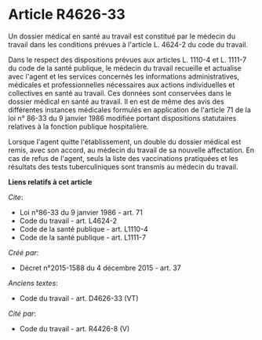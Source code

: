 # Article R4626-33

Un dossier médical en santé au travail est constitué par le médecin du travail dans les conditions prévues à l'article L.
4624-2 du code du travail. 

Dans le respect des dispositions prévues aux articles L. 1110-4 et L. 1111-7 du code de la santé publique, le médecin du
travail recueille et actualise avec l'agent et les services concernés les informations administratives, médicales et
professionnelles nécessaires aux actions individuelles et collectives en santé au travail. Ces données sont conservées dans
le dossier médical en santé au travail. Il en est de même des avis des différentes instances médicales formulés en
application de l'article 71 de la loi n° 86-33 du 9 janvier 1986 modifiée portant dispositions statutaires relatives à la
fonction publique hospitalière. 

Lorsque l'agent quitte l'établissement, un double du dossier médical est remis, avec son accord, au médecin du travail de sa
nouvelle affectation. En cas de refus de l'agent, seuls la liste des vaccinations pratiquées et les résultats des tests
tuberculiniques sont transmis au médecin du travail.

**Liens relatifs à cet article**

_Cite_:

  - Loi n°86-33 du 9 janvier 1986 - art. 71
  - Code du travail - art. L4624-2
  - Code de la santé publique - art. L1110-4
  - Code de la santé publique - art. L1111-7

_Créé par_:

  - Décret n°2015-1588 du 4 décembre 2015 - art. 37

_Anciens textes_:

  - Code du travail - art. D4626-33 (VT)

_Cité par_:

  - Code du travail - art. R4426-8 (V)
